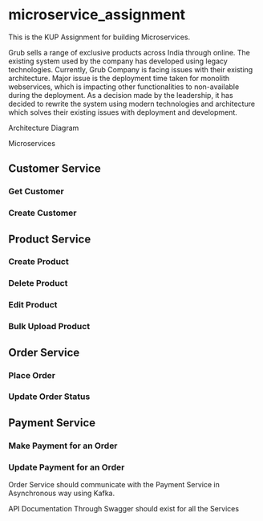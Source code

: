 # microservice_assignment

This is the KUP Assignment for building Microservices.

Grub sells a range of exclusive products across India through online. The existing system used by the company has developed using legacy technologies. Currently, Grub Company is facing issues with their existing architecture. Major issue is the deployment time taken for monolith webservices, which is impacting other functionalities to non-available during the deployment. As a decision made by the leadership, it has decided to rewrite the system using modern technologies and architecture which solves their existing issues with deployment and development.


Architecture Diagram

Microservices
## Customer Service
  ### Get Customer
  ### Create Customer
  
## Product Service
   ### Create Product
   ### Delete Product
   ### Edit Product
   ### Bulk Upload Product
   
## Order Service
   ### Place Order
   ### Update Order Status
   
## Payment Service
   ### Make Payment for an Order
   ### Update Payment for an Order
   
   Order Service should communicate with the Payment Service in Asynchronous way using Kafka.

API Documentation Through Swagger should exist for all the Services



